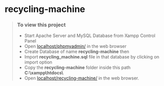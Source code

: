 # recycling-machine
>### To view this project 
>+ Start Apache Server and MySQL Database from Xampp Control Panel
>+ Open [localhost/phpmyadmin/](http://localhost/phpmyadmin/) in the web browser
>+ Create Database of name **recycling-machine** then
>+ Import **recycling_machine.sql** file in that database by clicking on import option
>+ Copy the **recycling-machine** folder inside this path **C:\xampp\htdocs\\**
>+ Open [localhost/recycling-machine/](http://localhost/recycling-machine/) in the web browser.
